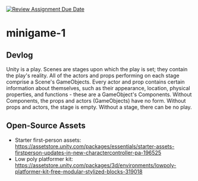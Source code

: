 [![Review Assignment Due Date](https://classroom.github.com/assets/deadline-readme-button-22041afd0340ce965d47ae6ef1cefeee28c7c493a6346c4f15d667ab976d596c.svg)](https://classroom.github.com/a/d-DorLAf)
# minigame-1
## Devlog
Unity is a play. Scenes are stages upon which the play is set; they contain the play's reality. All of the actors and props performing on each stage comprise a Scene's GameObjects. Every actor and prop contains certain information about themselves, such as their appearance, location, physical properties, and functions - these are a GameObject's Components. Without Components, the props and actors (GameObjects) have no form. Without props and actors, the stage is empty. Without a stage, there can be no play. 

## Open-Source Assets
- Starter first-person assets: https://assetstore.unity.com/packages/essentials/starter-assets-firstperson-updates-in-new-charactercontroller-pa-196525
- Low poly platformer kit: https://assetstore.unity.com/packages/3d/environments/lowpoly-platformer-kit-free-modular-stylized-blocks-319018 
